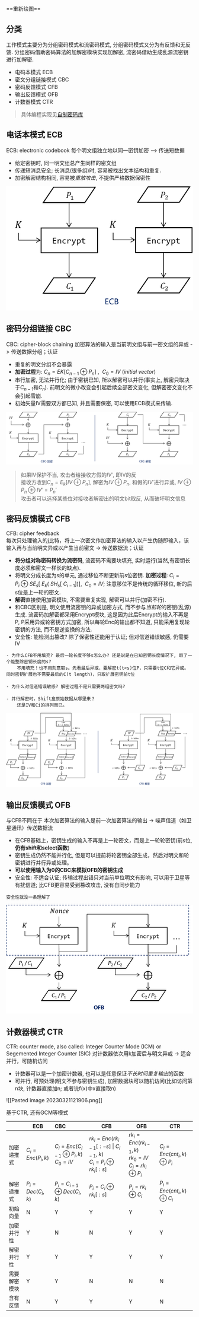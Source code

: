==重新绘图==

## 分类

工作模式主要分为分组密码模式和流密码模式, 分组密码模式又分为有反馈和无反馈. 分组密码借助密码算法的加解密模块实现加解密, 流密码借助生成乱源流密钥进行加解密.

- 电码本模式 ECB
- 密文分组链接模式 CBC
- 密码反馈模式 CFB
- 输出反馈模式 OFB
- 计数器模式 CTR

> 具体编程实现见[自制密码库](../文档/自制密码库.md)

## 电话本模式 ECB
ECB: electronic codebook
每个明文组独立地以同一密钥加密 –> 传送短数据

- 给定密钥时, 同一明文组总产生同样的密文组
- 传递短消息安全; 长消息(很多组)时, 容易被找出文本结构和重复.
- 加密解密结构相同, 容易被*重放攻击*, 不提供严格数据保密性  

![|300](../../attach/Pasted%20image%2020230612153447.png)

## 密码分组链接 CBC
CBC: cipher-block chaining
加密算法的输入是当前明文组与前一密文组的异或 -> 传送数据分组；认证

- 重复的明文分组不会暴露
- **加密过程**为: $C_{n} = EK{[C_{n-1}\oplus P_{n}]}\ ,\ \ C_{0}=IV\ (initial\ vector)$
- 串行加密, 无法并行化; 由于密钥已知, 所以解密可以并行(事实上, 解密只取决于$C_{n-1}$和$C_{n}$). 前明文的微小改变会引起后续全部密文变化, 但解密密文变化不会引起雪崩.
- 初始矢量IV需要双方都已知, 并且需要保密, 可以使用ECB模式来传输.

![|650](../../attach/Pasted%20image%2020230612112531.png)

> 如果IV保护不当, 攻击者给接收方假的$IV'$, 即IV的反  
> 接收方收到$C_{n}=E_{k}[IV\oplus P_{n}]$, 解密为$IV\oplus P_{n}$, 和假的$IV'$进行异或, $IV \oplus P_{n}\oplus IV'=P_{n}'$  
> 攻击者可以选择某些位对接收者解密出的明文bit取反, 从而破坏明文信息

## 密码反馈模式 CFB
CFB: cipher feedback  
每次只处理输入的j比特，将上一次密文作加密算法的输入以产生伪随即输入，该输入再与当前明文异或以产生当前密文 -> 传送数据流；认证

- **将分组对称密码转换为流密码**, 流密码不需要块填充, 实时运行(当然,有密钥长度必须和密文一样长的缺点). 
- 将明文分成长度为s的单元, 通过移位不断更新前s位密钥. **加密过程**: $C_{i}=P_{i}\ \oplus\ SE_{s}[\ E_{k}(\ SH_{s}[\ C_{i-1}])],\ \ C_{0}=IV$; 注意移位不是传统的循环移位, 新的后s位是上一轮的密文.
- **解密**直接使用加密模块, 不需要重复实现, 解密可以并行(加密不行).
- 和CBC区别是, 明文使用流密钥的异或加密方式, 而不参与*当前轮*的密钥(乱源)生成. 流密码加解密都采用Encrypt模块, 这是因为此后Encrypt的输入不再是P, P采用异或轮密钥方式加密, 所以每轮Enc的输出都不知道, 只能采用复现轮密钥的方法, 而不是逆变换的方法.
- 安全性: 能检测出篡改? 除了保密性还能用于认证; 但对信道错误敏感, 仍需要IV

```ad-question
- 为什么CFB不用填充? 最后一轮长度不够s怎么办? 还是说是在已知密钥长度情况下, 取了一个能整除密钥长度的s?
	不用填充！也不用刻意取s。先看最后异或，要解密t(t<s)位P，只需要t位C和它异或。同时密钥扩展也不需要最后的C(t length)，只取扩展密钥前t位

- 为什么对信道错误敏感? 解密过程不是只需要两组密文吗?

- 并行解密时，Shift盒原始数据从哪里来？
	还是IV和Ci的排列而已。
```

![|700](../../attach/Pasted%20image%2020230612161515.png)

## 输出反馈模式 OFB

与CFB不同在于 本次加密算法的输入是前一次加密算法的输出 -> 噪声信道（如卫星通讯）传送数据流

- 在CFB基础上，密钥生成的输入不再是上一轮密文，而是上一轮轮密钥(前s位,**仍有shift和select函数**)
- 密钥生成仍然不能并行化, 但是可以提前将轮密钥全部生成，然后对明文和轮密钥进行并行异或处理。
- **可以使用输入为0的CBC来模拟OFB的密钥生成**
- 安全性: 不适合认证; 传输过程出错只对当前单位明文有影响, 可以用于卫星等有扰信道; 比CFB更容易受到篡改攻击, 没有自同步能力

```ad-question
安全性就没一条理解了
```
![|400](../../attach/Pasted%20image%2020230612114011.png)

## 计数器模式 CTR
CTR: counter mode, also called: Integer Counter Mode (ICM) or Segemented Integer Counter (SIC)
对计数器依次用k加密后与明文异或 -> 适合并行，可随机访问

- 计数器可以是一个加密计数器, 也可以是任意保证*不长时间重复输出*的函数
- 可并行, 可预处理(明文不参与密钥生成), 加密数据块可以随机访问(比如访问第n块, 计数器直接加n; 或者说f(x)中x直接取n)

![[Pasted image 20230321121906.png]]

基于CTR, 还有GCM等模式


|        | ECB              | CBC                                         | CFB                                                                       | OFB                                                           | CTR                          |
| ------ | ---------------- |:------------------------------------------- | ------------------------------------------------------------------------- | ------------------------------------------------------------- | ---------------------------- |
| 加密递推式  | $C_i=Enc(P_i,k)$ | $C_i=Enc(C_{i-1}\oplus P_i,k)$<br/>$C_0=IV$ | $rk_i=Enc(rk_{i-1}[:-s]\ \|\ C_{i-1},\ k)$<br/>$C_i=P_i\oplus rk_{i}[:s]$ | $rk_i=Enc(rk_{i-1},k)$<br/>$rk_0=IV$<br/>$C_i=rk_i\oplus P_i$ | $C_i=Enc(cnt_i,k)\oplus P_i$ |
| 解密递推式  | $P_i=Dec(C_i,k)$ | $P_i=C_{i-1}\oplus Dec(C_i,k)$              | $P_i=C_i\oplus rk_{i}[:s]$                                                | $P_i=rk_i\oplus C_i$                                          | $P_i=Enc(cnt_i,k)\oplus C_i$ |
| 初始向量   | N                | Y                                           | Y                                                                         | Y                                                             | Y                            |
| 加密并行性  | Y                | N                                           | N                                                                         | Y                                                             | Y                            |
| 解密并行性  | Y                | Y                                           | Y                                                                         | Y                                                             | Y                            |
| 需要解密模块 | Y                | Y                                           | N                                                                         | N                                                             | N                            |
| 含有反馈   | N                | Y                                           | Y                                                                         | Y                                                             | N                            |
